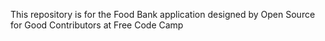 This repository is for the Food Bank application designed by Open Source for Good Contributors at Free Code Camp